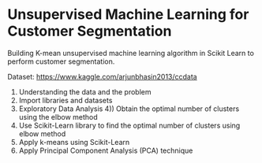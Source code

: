 # Unsupervised Machine Learning for Customer Segmentation
Building K-mean unsupervised machine learning algorithm in Scikit Learn to perform customer segmentation.

Dataset: https://www.kaggle.com/arjunbhasin2013/ccdata

1) Understanding the data and the problem 
2) Import libraries and datasets
3) Exploratory  Data Analysis
4)) Obtain the optimal number of clusters using the elbow method
5) Use Scikit-Learn library to find the optimal number of clusters using elbow method
6) Apply k-means using Scikit-Learn
7) Apply Principal Component Analysis (PCA) technique


